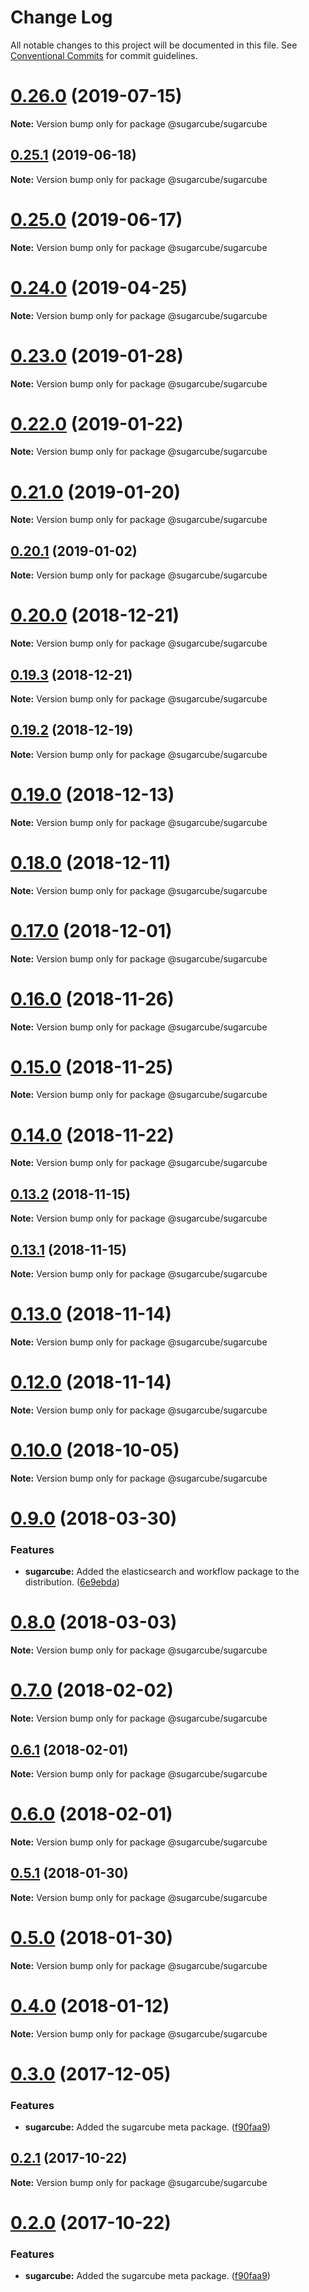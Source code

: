# Change Log

All notable changes to this project will be documented in this file.
See [Conventional Commits](https://conventionalcommits.org) for commit guidelines.

# [0.26.0](https://github.com/critocrito/sugarcube/tree/master/packages/sugarcube/compare/v0.25.1...v0.26.0) (2019-07-15)

**Note:** Version bump only for package @sugarcube/sugarcube





## [0.25.1](https://github.com/critocrito/sugarcube/tree/master/packages/sugarcube/compare/v0.25.0...v0.25.1) (2019-06-18)

**Note:** Version bump only for package @sugarcube/sugarcube





# [0.25.0](https://github.com/critocrito/sugarcube/tree/master/packages/sugarcube/compare/v0.24.0...v0.25.0) (2019-06-17)

**Note:** Version bump only for package @sugarcube/sugarcube





# [0.24.0](https://github.com/critocrito/sugarcube/tree/master/packages/sugarcube/compare/v0.23.0...v0.24.0) (2019-04-25)

**Note:** Version bump only for package @sugarcube/sugarcube





# [0.23.0](https://github.com/critocrito/sugarcube/tree/master/packages/sugarcube/compare/v0.22.0...v0.23.0) (2019-01-28)

**Note:** Version bump only for package @sugarcube/sugarcube





# [0.22.0](https://github.com/critocrito/sugarcube/tree/master/packages/sugarcube/compare/v0.21.0...v0.22.0) (2019-01-22)

**Note:** Version bump only for package @sugarcube/sugarcube





# [0.21.0](https://github.com/critocrito/sugarcube/tree/master/packages/sugarcube/compare/v0.20.1...v0.21.0) (2019-01-20)

**Note:** Version bump only for package @sugarcube/sugarcube





## [0.20.1](https://github.com/critocrito/sugarcube/tree/master/packages/sugarcube/compare/v0.20.0...v0.20.1) (2019-01-02)

**Note:** Version bump only for package @sugarcube/sugarcube





# [0.20.0](https://github.com/critocrito/sugarcube/tree/master/packages/sugarcube/compare/v0.19.3...v0.20.0) (2018-12-21)

**Note:** Version bump only for package @sugarcube/sugarcube





## [0.19.3](https://github.com/critocrito/sugarcube/tree/master/packages/sugarcube/compare/v0.19.2...v0.19.3) (2018-12-21)

**Note:** Version bump only for package @sugarcube/sugarcube





## [0.19.2](https://github.com/critocrito/sugarcube/tree/master/packages/sugarcube/compare/v0.19.1...v0.19.2) (2018-12-19)

**Note:** Version bump only for package @sugarcube/sugarcube





# [0.19.0](https://github.com/critocrito/sugarcube/tree/master/packages/sugarcube/compare/v0.18.0...v0.19.0) (2018-12-13)

**Note:** Version bump only for package @sugarcube/sugarcube





# [0.18.0](https://github.com/critocrito/sugarcube/tree/master/packages/sugarcube/compare/v0.17.0...v0.18.0) (2018-12-11)

**Note:** Version bump only for package @sugarcube/sugarcube





# [0.17.0](https://github.com/critocrito/sugarcube/tree/master/packages/sugarcube/compare/v0.16.0...v0.17.0) (2018-12-01)

**Note:** Version bump only for package @sugarcube/sugarcube





# [0.16.0](https://github.com/critocrito/sugarcube/tree/master/packages/sugarcube/compare/v0.15.0...v0.16.0) (2018-11-26)

**Note:** Version bump only for package @sugarcube/sugarcube





# [0.15.0](https://github.com/critocrito/sugarcube/tree/master/packages/sugarcube/compare/v0.14.0...v0.15.0) (2018-11-25)

**Note:** Version bump only for package @sugarcube/sugarcube





# [0.14.0](https://github.com/critocrito/sugarcube/tree/master/packages/sugarcube/compare/v0.13.2...v0.14.0) (2018-11-22)

**Note:** Version bump only for package @sugarcube/sugarcube





## [0.13.2](https://github.com/critocrito/sugarcube/tree/master/packages/sugarcube/compare/v0.13.1...v0.13.2) (2018-11-15)

**Note:** Version bump only for package @sugarcube/sugarcube





## [0.13.1](https://github.com/critocrito/sugarcube/tree/master/packages/sugarcube/compare/v0.13.0...v0.13.1) (2018-11-15)

**Note:** Version bump only for package @sugarcube/sugarcube





# [0.13.0](https://github.com/critocrito/sugarcube/tree/master/packages/sugarcube/compare/v0.12.0...v0.13.0) (2018-11-14)

**Note:** Version bump only for package @sugarcube/sugarcube





# [0.12.0](https://github.com/critocrito/sugarcube/tree/master/packages/sugarcube/compare/v0.11.0...v0.12.0) (2018-11-14)

**Note:** Version bump only for package @sugarcube/sugarcube





# [0.10.0](https://github.com/critocrito/sugarcube/tree/master/packages/sugarcube/compare/v0.9.0...v0.10.0) (2018-10-05)

**Note:** Version bump only for package @sugarcube/sugarcube





<a name="0.9.0"></a>
# [0.9.0](https://github.com/critocrito/sugarcube/tree/master/packages/sugarcube/compare/v0.8.0...v0.9.0) (2018-03-30)


### Features

* **sugarcube:** Added the elasticsearch and workflow package to the distribution. ([6e9ebda](https://github.com/critocrito/sugarcube/tree/master/packages/sugarcube/commit/6e9ebda))




<a name="0.8.0"></a>
# [0.8.0](https://github.com/critocrito/sugarcube/tree/master/packages/sugarcube/compare/v0.7.0...v0.8.0) (2018-03-03)




**Note:** Version bump only for package @sugarcube/sugarcube

<a name="0.7.0"></a>
# [0.7.0](https://github.com/critocrito/sugarcube/tree/master/packages/sugarcube/compare/v0.6.1...v0.7.0) (2018-02-02)




**Note:** Version bump only for package @sugarcube/sugarcube

<a name="0.6.1"></a>
## [0.6.1](https://github.com/critocrito/sugarcube/tree/master/packages/sugarcube/compare/v0.6.0...v0.6.1) (2018-02-01)




**Note:** Version bump only for package @sugarcube/sugarcube

<a name="0.6.0"></a>
# [0.6.0](https://github.com/critocrito/sugarcube/tree/master/packages/sugarcube/compare/v0.5.1...v0.6.0) (2018-02-01)




**Note:** Version bump only for package @sugarcube/sugarcube

<a name="0.5.1"></a>
## [0.5.1](https://github.com/critocrito/sugarcube/tree/master/packages/sugarcube/compare/v0.5.0...v0.5.1) (2018-01-30)




**Note:** Version bump only for package @sugarcube/sugarcube

<a name="0.5.0"></a>
# [0.5.0](https://github.com/critocrito/sugarcube/tree/master/packages/sugarcube/compare/v0.4.0...v0.5.0) (2018-01-30)




**Note:** Version bump only for package @sugarcube/sugarcube

<a name="0.4.0"></a>
# [0.4.0](https://github.com/critocrito/sugarcube/tree/master/packages/sugarcube/compare/v0.3.0...v0.4.0) (2018-01-12)




**Note:** Version bump only for package @sugarcube/sugarcube

<a name="0.3.0"></a>
# [0.3.0](https://github.com/critocrito/sugarcube/tree/master/packages/sugarcube/compare/v0.1.0...v0.3.0) (2017-12-05)


### Features

* **sugarcube:** Added the sugarcube meta package. ([f90faa9](https://github.com/critocrito/sugarcube/tree/master/packages/sugarcube/commit/f90faa9))




<a name="0.2.1"></a>
## [0.2.1](https://github.com/critocrito/sugarcube/tree/master/packages/sugarcube/compare/v0.2.0...v0.2.1) (2017-10-22)




**Note:** Version bump only for package @sugarcube/sugarcube

<a name="0.2.0"></a>
# [0.2.0](https://github.com/critocrito/sugarcube/tree/master/packages/sugarcube/compare/v0.1.0...v0.2.0) (2017-10-22)


### Features

* **sugarcube:** Added the sugarcube meta package. ([f90faa9](https://github.com/critocrito/sugarcube/tree/master/packages/sugarcube/commit/f90faa9))
